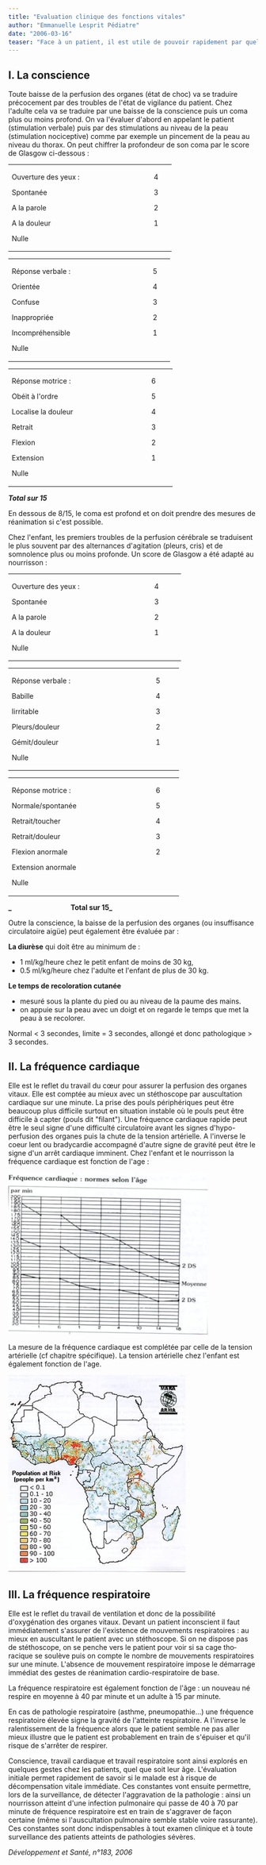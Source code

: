 ```yaml
---
title: "Evaluation clinique des fonctions vitales"
author: "Emmanuelle Lesprit Pédiatre"
date: "2006-03-16"
teaser: "Face à un patient, il est utile de pouvoir rapidement par quelques constantes simples donner l'état de ses fonctions vitales. Cette évaluation, qui prend quelques minutes, va permettre rapidement d'identifier le malade qui présente un risque vital. Il faut éventuellement reprendre régulièrement ces constantes pour les patients instables afin de détecter précocement une aggravation de leur état."
---
```


## I. La conscience

Toute baisse de la perfusion des organes (état de choc) va se traduire précocement par des troubles de l'état de vigilance du patient. Chez l'adulte cela va se traduire par une baisse de la conscience puis un coma plus ou moins profond. On va l'évaluer d'abord en appelant le patient (stimulation verbale) puis par des stimulations au niveau de la peau (stimulation nociceptive) comme par exemple un pince­ment de la peau au niveau du thorax. On peut chiffrer la profondeur de son coma par le score de Glasgow ci-dessous :

<table>

<tbody>

<tr>

<td style="width: 273px;" valign="top">

Ouverture des yeux :

Spontanée

A la parole

A la douleur

Nulle

</td>

<td style="width: 29px;" valign="top">

4

3

2

1

</td>

</tr>

</tbody>

</table>
<table>

<tbody>

<tr>

<td style="width: 271px;" valign="top">

Réponse verbale :

Orientée

Confuse

Inappropriée

Incompréhensible

Nulle

</td>

<td style="width: 28px;" valign="top">

5

4

3

2

1

</td>

</tr>

</tbody>

</table>
<table>

<tbody>

<tr>

<td style="width: 268px;" valign="top">

Réponse motrice :

Obéit à l'ordre

Localise la douleur

Retrait

Flexion

Extension

Nulle

</td>

<td style="width: 36px;" valign="top">

6

5

4

3

2

1

</td>

</tr>

</tbody>

</table>

_**Total sur 15**_

En dessous de 8/15, le coma est profond et on doit prendre des mesures de réanimation si c'est possible.

Chez l'enfant, les premiers troubles de la per­fusion cérébrale se traduisent le plus souvent par des alternances d'agitation (pleurs, cris) et de somnolence plus ou moins profonde. Un score de Glasgow a été adapté au nourrisson :

<table>

<tbody>

<tr>

<td style="width: 274px;" valign="top">

Ouverture des yeux :

Spontanée

A la parole

A la douleur

Nulle

</td>

<td style="width: 47px;" valign="top">

4

3

2

1

</td>

</tr>

</tbody>

</table>
<table>

<tbody>

<tr>

<td style="width: 277px;" valign="top">

Réponse verbale :

Babille

Iirritable

Pleurs/douleur

Gémit/douleur

Nulle

</td>

<td style="width: 40px;" valign="top">

5

4

3

2

1

</td>

</tr>

</tbody>

</table>
<table>

<tbody>

<tr>

<td style="width: 277px;" valign="top">

Réponse motrice :

Normale/spontanée

Retrait/toucher

Retrait/douleur

Flexion anormale

Extension anormale

Nulle

</td>

<td style="width: 40px;" valign="top">

6

5

4

3

2

</td>

</tr>

</tbody>

</table>

**_                                    Total sur 15_**

Outre la conscience, la baisse de la perfusion des organes (ou insuffisance circulatoire aigüe) peut également être évaluée par :

**La diurèse** qui doit être au minimum de :

*   1 ml/kg/heure chez le petit enfant de moins de 30 kg,
*   0.5 ml/kg/heure chez l'adulte et l'enfant de plus de 30 kg.

**Le temps de recoloration cutanée**

*   mesuré sous la plante du pied ou au niveau de la paume des mains.
*   on appuie sur la peau avec un doigt et on regarde le temps que met la peau à se recolorer.

Normal < 3 secondes, limite = 3 secondes, allongé et donc pathologique > 3 secondes.

## II. La fréquence cardiaque

Elle est le reflet du travail du cœur pour assurer la perfusion des organes vitaux. Elle est comp­tée au mieux avec un stéthoscope par ausculta­tion cardiaque sur une minute. La prise des pouls périphériques peut être beaucoup plus difficile surtout en situation instable où le pouls peut être difficile à capter (pouls dit "filant"). Une fréquence cardiaque rapide peut être le seul signe d'une difficulté circulatoire avant les signes d'hypo-perfusion des organes puis la chute de la tension artérielle. A l'inverse le coeur lent ou bradycardie accom­pagné d'autre signe de gravité peut être le signe d'un arrêt cardiaque imminent. Chez l'enfant et le nourrisson la fréquence cardiaque est fonction de l'age :

![](image002-17.jpg)


La mesure de la fréquence cardiaque est com­plétée par celle de la tension artérielle (cf cha­pitre spécifique). La tension artérielle chez l'enfant est également fonction de l'age.

![](image002.jpg)


## III. La fréquence respiratoire

Elle est le reflet du travail de ventilation et donc de la possibilité d'oxygénation des organes vitaux. Devant un patient inconscient il faut immédiatement s'assurer de l'existence de mouvements respiratoires : au mieux en auscultant le patient avec un stéthoscope. Si on ne dispose pas de stéthoscope, on se penche vers le patient pour voir si sa cage tho­racique se soulève puis on compte le nombre de mouvements respiratoires sur une minute. L'absence de mouvement respiratoire impose le démarrage immédiat des gestes de réanima­tion cardio-respiratoire de base.

La fréquence respiratoire est également fonction de l'âge : un nouveau né respire en moyenne à 40 par minute et un adulte à 15 par minute.

En cas de pathologie respiratoire (asthme, pneumopathie...) une fréquence respiratoire élevée signe la gravité de l'atteinte respiratoi­re. A l'inverse le ralentissement de la fréquen­ce alors que le patient semble ne pas aller mieux illustre que le patient est probablement en train de s'épuiser et qu'il risque de s'arrêter de respirer.

Conscience, travail cardiaque et travail respi­ratoire sont ainsi explorés en quelques gestes chez les patients, quel que soit leur âge. L'éva­luation initiale permet rapidement de savoir si le malade est à risque de décompensation vitale immédiate. Ces constantes vont ensuite permettre, lors de la surveillance, de détecter l'aggravation de la pathologie : ainsi un nour­risson atteint d'une infection pulmonaire qui passe de 40 à 70 par minute de fréquence res­piratoire est en train de s'aggraver de façon certaine (même si l'auscultation pulmonaire semble stable voire rassurante). Ces constantes sont donc indispensables à tout examen clinique et à toute surveillance des patients atteints de pathologies sévères.

_Développement et Santé, n°183, 2006_